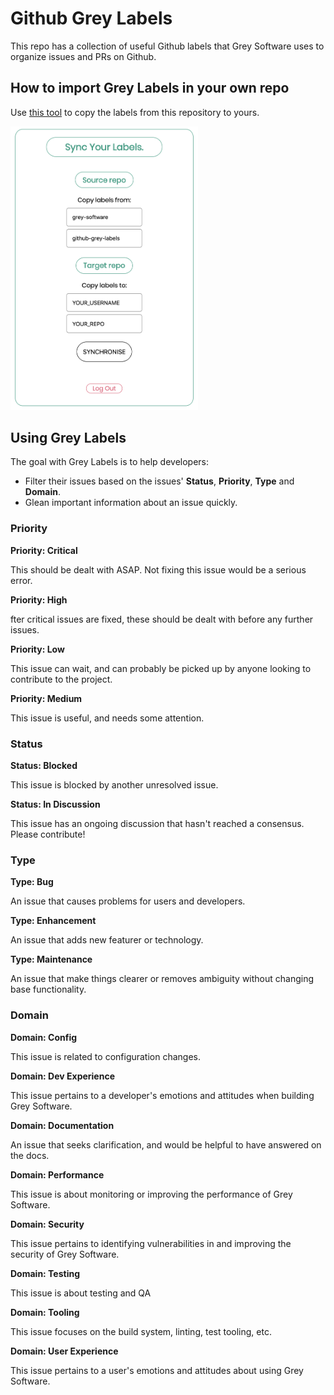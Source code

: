 # Github Grey Labels

This repo has a collection of useful Github labels that Grey Software uses to organize issues and PRs on Github.

## How to import Grey Labels in your own repo

Use [this tool](https://label-sync.herokuapp.com/) to copy the labels from this repository to yours. 

  <a href="https://label-sync.herokuapp.com/" target="_blank">
    <img alt="Label Sync tool" width="300" src="https://github.com/grey-software/github-grey-labels/raw/master/label-sync-tool.png">
  </a>

## Using Grey Labels

The goal with Grey Labels is to help developers:

- Filter their issues based on the issues' __Status__, __Priority__, __Type__ and __Domain__.  
- Glean important information about an issue quickly. 

### Priority

**Priority: Critical**

This should be dealt with ASAP. Not fixing this issue would be a serious error.
 
**Priority: High**

fter critical issues are fixed, these should be dealt with before any further issues.
 
**Priority: Low**

This issue can wait, and can probably be picked up by anyone looking to contribute to the project.
 
**Priority: Medium**

This issue is useful, and needs some attention.


### Status

**Status: Blocked**

This issue is blocked by another unresolved issue.
 
**Status: In Discussion**

This issue has an ongoing discussion that hasn't reached a consensus. Please contribute!

### Type

**Type: Bug**

An issue that causes problems for users and developers.
 
**Type: Enhancement**

An issue that adds new featurer or technology.
 
**Type: Maintenance**

An issue that make things clearer or removes ambiguity without changing base functionality.



### Domain

**Domain: Config**

This issue is related to configuration changes.
 
**Domain: Dev Experience**

This issue pertains to a developer's emotions and attitudes when building Grey Software.
 
**Domain: Documentation**

An issue that seeks clarification, and would be helpful to have answered on the docs.
 
**Domain: Performance**

This issue is about monitoring or improving the performance of Grey Software.
 
**Domain: Security**

This issue pertains to identifying vulnerabilities in and improving the security of Grey Software.
 
**Domain: Testing**

This issue is about testing and QA
 
**Domain: Tooling**

This issue focuses on the build system, linting, test tooling, etc.
 
**Domain: User Experience**

This issue pertains to a user's emotions and attitudes about using Grey Software.


